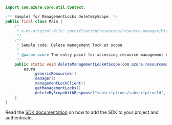 ```java
import com.azure.core.util.Context;

/** Samples for ManagementLocks DeleteByScope. */
public final class Main {
    /*
     * x-ms-original-file: specification/resources/resource-manager/Microsoft.Authorization/stable/2017-04-01/examples/ManagementLocks_DeleteAtScope.json
     */
    /**
     * Sample code: Delete management lock at scope.
     *
     * @param azure The entry point for accessing resource management APIs in Azure.
     */
    public static void deleteManagementLockAtScope(com.azure.resourcemanager.AzureResourceManager azure) {
        azure
            .genericResources()
            .manager()
            .managementLockClient()
            .getManagementLocks()
            .deleteByScopeWithResponse("subscriptions/subscriptionId", "testlock", Context.NONE);
    }
}
```

Read the [SDK documentation](https://github.com/Azure/azure-sdk-for-java/blob/azure-resourcemanager_2.15.0/sdk/resourcemanager/azure-resourcemanager/README.md) on how to add the SDK to your project and authenticate.
